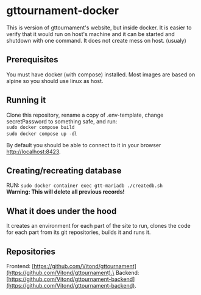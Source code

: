 # gttournament-docker
This is version of gttournament's website, but inside docker. It is easier to verify that it would run on host's machine and it can be started and shutdown  with one command.
It does not create mess on host. (usualy)

## Prerequisites
You must have docker (with compose) installed. Most images are based on alpine so you should use linux as host.

## Running it
Clone this repository, rename a copy of .env-template, change secretPassword to something safe, and run:\
`sudo docker compose build`\
`sudo docker compose up -d`\

By default you should be able to connect to it in your browser [http://localhost:8423](http://localhost:8423).

## Creating/recreating database
RUN: `sudo docker container exec gtt-mariadb ./createdb.sh`\
**Warning: This will delete all previous records!**

## What it does under the hood
It creates an environment for each part of the site to run, clones the code for each part from its git repositories, builds it and runs it.

## Repositories
Frontend: [https://github.com/Vitond/gttournament](https://github.com/Vitond/gttournament).\
Backend: [https://github.com/Vitond/gttournament-backend](https://github.com/Vitond/gttournament-backend).